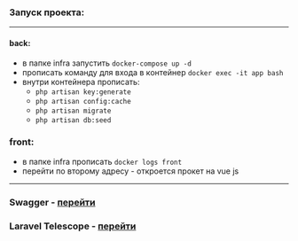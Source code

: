 ### Запуск проекта:

___

#### back:

* в папке infra запустить ``docker-compose up -d``
* прописать команду для входа в контейнер ``docker exec -it app bash``
* внутри контейнера прописать:
    * ``php artisan key:generate``
    * ``php artisan config:cache``
    * ``php artisan migrate``
    * ``php artisan db:seed``

### front:

* в папке infra прописать ``docker logs front``
* перейти по второму адресу - откроется прокет на vue js

___

### Swagger - [перейти](http://localhost:8876/api/documentation)

### Laravel Telescope - [перейти](http://localhost:8876/telescope/requests)